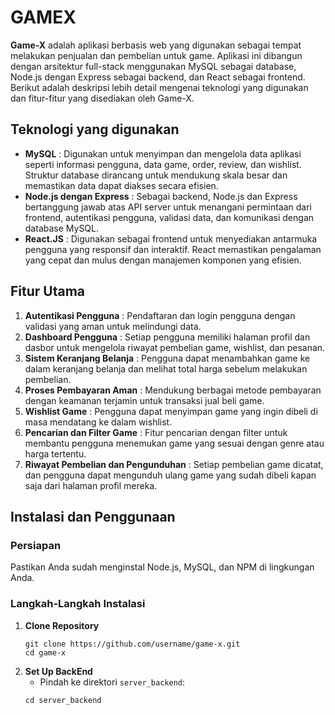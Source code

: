 # GAMEX

__Game-X__ adalah aplikasi berbasis web yang digunakan sebagai tempat melakukan penjualan dan pembelian untuk game. Aplikasi ini dibangun dengan arsitektur full-stack menggunakan MySQL sebagai database, Node.js dengan Express sebagai backend, dan React sebagai frontend. Berikut adalah deskripsi lebih detail mengenai teknologi yang digunakan dan fitur-fitur yang disediakan oleh Game-X.

## Teknologi yang digunakan
- __MySQL__ : Digunakan untuk menyimpan dan mengelola data aplikasi seperti informasi pengguna, data game, order, review, dan wishlist. Struktur database dirancang untuk mendukung skala besar dan memastikan data dapat diakses secara efisien.
- __Node.js dengan Express__ : Sebagai backend, Node.js dan Express bertanggung jawab atas API server untuk menangani permintaan dari frontend, autentikasi pengguna, validasi data, dan komunikasi dengan database MySQL.
- __React.JS__ : Digunakan sebagai frontend untuk menyediakan antarmuka pengguna yang responsif dan interaktif. React memastikan pengalaman yang cepat dan mulus dengan manajemen komponen yang efisien.

## Fitur Utama
1. __Autentikasi Pengguna__ : Pendaftaran dan login pengguna dengan validasi yang aman untuk melindungi data.
2. __Dashboard Pengguna__ : Setiap pengguna memiliki halaman profil dan dasbor untuk mengelola riwayat pembelian game, wishlist, dan pesanan.
3. __Sistem Keranjang Belanja__ : Pengguna dapat menambahkan game ke dalam keranjang belanja dan melihat total harga sebelum melakukan pembelian.
4. __Proses Pembayaran Aman__ : Mendukung berbagai metode pembayaran dengan keamanan terjamin untuk transaksi jual beli game.
5. __Wishlist Game__ : Pengguna dapat menyimpan game yang ingin dibeli di masa mendatang ke dalam wishlist.
6. __Pencarian dan Filter Game__ : Fitur pencarian dengan filter untuk membantu pengguna menemukan game yang sesuai dengan genre atau harga tertentu.
7. __Riwayat Pembelian dan Pengunduhan__ : Setiap pembelian game dicatat, dan pengguna dapat mengunduh ulang game yang sudah dibeli kapan saja dari halaman profil mereka.

## Instalasi dan Penggunaan
### Persiapan
Pastikan Anda sudah menginstal Node.js, MySQL, dan NPM di lingkungan Anda.
### Langkah-Langkah Instalasi
1. __Clone Repository__
   ```
   git clone https://github.com/username/game-x.git
   cd game-x
   ```
2. __Set Up BackEnd__
   - Pindah ke direktori `server_backend`:
   ```
   cd server_backend
   ```
